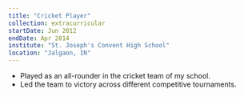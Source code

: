 ```yaml
---
title: "Cricket Player"
collection: extracurricular
startDate: Jun 2012
endDate: Apr 2014
institute: "St. Joseph's Convent High School"
location: "Jalgaon, IN"
---
```


<ul>
    <li>Played as an all-rounder in the cricket team of my school.</li>
    <li>Led the team to victory across different competitive tournaments.</li>
</ul>
